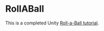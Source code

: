 # RollABall

This is a completed Unity [Roll-a-Ball tutorial](https://learn.unity.com/project/roll-a-ball).
